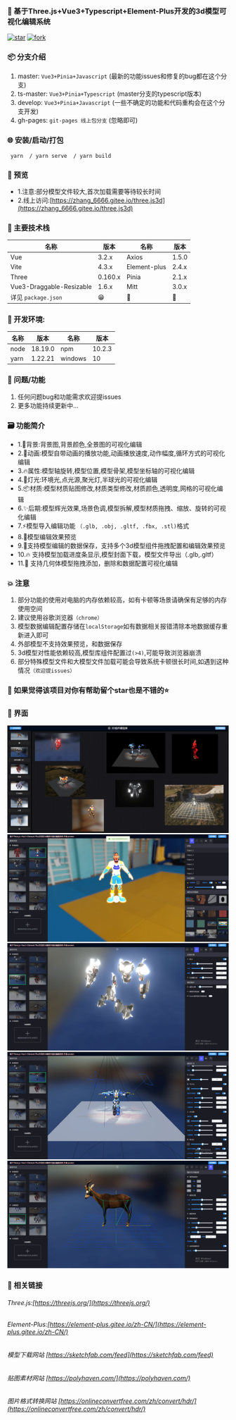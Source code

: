 

### 🌱 基于Three.js+Vue3+Typescript+Element-Plus开发的3d模型可视化编辑系统

<a href='https://gitee.com/ZHANG_6666/Three.js3D/stargazers'><img src='https://gitee.com/ZHANG_6666/Three.js3D/badge/star.svg?theme=dark' alt='star'></img></a> <a href='https://gitee.com/ZHANG_6666/Three.js3D/members'><img src='https://gitee.com/ZHANG_6666/Three.js3D/badge/fork.svg?theme=dark' alt='fork'></img></a>

### 📦️ 分支介绍
1. master: `Vue3+Pinia+Javascript` (最新的功能issues和修复的bug都在这个分支)
2. ts-master: `Vue3+Pinia+Typescript` (master分支的typescript版本)
3. develop: `Vue3+Pinia+Javascript` (一些不确定的功能和代码重构会在这个分支开发)
4. gh-pages: `git-pages 线上包分支` (忽略即可)

### 🌐 安装/启动/打包
```
 yarn  / yarn serve  / yarn build

```
### 🎨 预览
- 1.注意:部分模型文件较大,首次加载需要等待较长时间
- 2.线上访问:[https://zhang_6666.gitee.io/three.js3d](https://zhang_6666.gitee.io/three.js3d)

### 🎵 主要技术栈
| 名称                | 版本  | 名称        | 版本   |
| ------------------- | ----- | ----------- | ------ |
| Vue                 | 3.2.x | Axios | 1.5.0  |
| Vite                | 4.3.x | Element-plus | 2.4.x |
| Three               | 0.160.x | Pinia       | 2.1.x  |
| Vue3-Draggable-Resizable| 1.6.x | Mitt     | 3.0.x |
| 详见 `package.json` | 😁    | 🥰         | 🤗    |

### 🌺 开发环境:

| 名称 | 版本    | 名称    | 版本  |
| ---- | ------- | ------- | ----- |
| node | 18.19.0| npm     | 10.2.3 |
| yarn | 1.22.21  | windows | 10    |

###	🍻 问题/功能
1. 任何问题bug和功能需求欢迎提issues
2. 更多功能持续更新中...


###	🗃️ 功能简介
- 1.📌背景:背景图,背景颜色,全景图的可视化编辑
- 2.🚀动画:模型自带动画的播放功能,动画播放速度,动作幅度,循环方式的可视化编辑
- 3.🔥属性:模型轴旋转,模型位置,模型骨架,模型坐标轴的可视化编辑
- 4.🎉灯光:环境光,点光源,聚光灯,半球光的可视化编辑
- 5.📦️材质:模型材质贴图修改,材质类型修改,材质颜色,透明度,网格的可视化编辑
- 6.✨后期:模型辉光效果,场景色调,模型拆解,模型材质拖拽、缩放、旋转的可视化编辑
- 7.⚡️模型导入编辑功能 `（.glb, .obj, .gltf, .fbx, .stl)`格式
- 8.🌼模型编辑效果预览
- 9.🍻支持模型编辑的数据保存，支持多个3d模型组件拖拽配置和编辑效果预览
- 10.🔥 支持模型加载进度条显示,模型封面下载，模型文件导出（.glb,.gltf）
- 11.👷 支持几何体模型拖拽添加，删除和数据配置可视化编辑

### 💥 注意

1. 部分功能的使用对电脑的内存依赖较高，如有卡顿等场景请确保有足够的内存使用空间
2. 建议使用谷歌浏览器`（chrome）`
3. 模型数据编辑配置存储在`localStorage`如有数据相关报错清除本地数据缓存重新进入即可
4. 外部模型不支持效果预览，和数据保存
5. 3d模型对性能依赖较高,模型库组件配置过`(>4)`,可能导致浏览器崩溃
6. 部分特殊模型文件和大模型文件加载可能会导致系统卡顿很长时间,如遇到这种情况`（欢迎提issues）`

### 💚 如果觉得该项目对你有帮助留个star也是不错的⭐
### 👷 界面
![输入图片说明](public/image/7.png)
![输入图片说明](public/image/2.png)
![输入图片说明](public/image/3.png)
![输入图片说明](public/image/4.png)
![输入图片说明](public/image/6.png)

### 🍻 相关链接

###### Three.js:[https://threejs.org/](https://threejs.org/)
###### Element-Plus:[https://element-plus.gitee.io/zh-CN/](https://element-plus.gitee.io/zh-CN/)
###### 模型下载网站 [https://sketchfab.com/feed](https://sketchfab.com/feed)
###### 贴图素材网站 [https://polyhaven.com/](https://polyhaven.com/)
###### 图片格式转换网站 [https://onlineconvertfree.com/zh/convert/hdr/](https://onlineconvertfree.com/zh/convert/hdr/)

